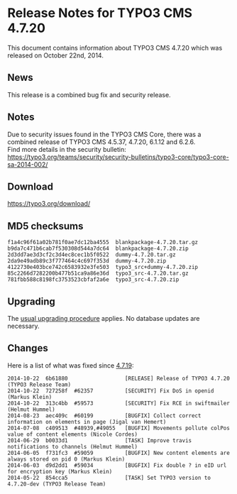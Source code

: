 Release Notes for TYPO3 CMS 4.7.20
==================================

This document contains information about TYPO3 CMS 4.7.20 which was
released on October 22nd, 2014.

News
----

This release is a combined bug fix and security release.

Notes
-----

Due to security issues found in the TYPO3 CMS Core, there was a combined
release of TYPO3 CMS 4.5.37, 4.7.20, 6.1.12 and 6.2.6.\
Find more details in the security bulletin:
<https://typo3.org/teams/security/security-bulletins/typo3-core/typo3-core-sa-2014-002/>

Download
--------

<https://typo3.org/download/>

MD5 checksums
-------------

    f1a4c96f61a02b781f0ae7dc12ba4555  blankpackage-4.7.20.tar.gz
    b9da7c471b6cab7f530308d544a7dc64  blankpackage-4.7.20.zip
    2d3dd7ae3d3cf2c3d4ec8cec1b5f0522  dummy-4.7.20.tar.gz
    2da9e49adb89c3f777464c4c697f353d  dummy-4.7.20.zip
    4122730e403bce742c6583932e3fe503  typo3_src+dummy-4.7.20.zip
    85c2266d7282200b477b51ca9a86e36d  typo3_src-4.7.20.tar.gz
    781fbb588c8198fc3753523cbfaf2a6e  typo3_src-4.7.20.zip

Upgrading
---------

The [usual upgrading
procedure](https://docs.typo3.org/typo3cms/InstallationGuide/) applies.
No database updates are necessary.

Changes
-------

Here is a list of what was fixed since
[4.7.19](TYPO3_CMS_4.7.19 "wikilink"):

    2014-10-22  6b61880                  [RELEASE] Release of TYPO3 4.7.20 (TYPO3 Release Team)
    2014-10-22  727258f  #62357          [SECURITY] Fix DoS in openid (Markus Klein)
    2014-10-22  313c4bb  #59573          [SECURITY] Fix RCE in swiftmailer (Helmut Hummel)
    2014-08-23  aec409c  #60199          [BUGFIX] Collect correct information on elements in page (Jigal van Hemert)
    2014-07-08  c409513  #48939,#49055   [BUGFIX] Movements pollute colPos value of content elements (Nicole Cordes)
    2014-06-29  b0033d1                  [TASK] Improve travis notifications to channels (Helmut Hummel)
    2014-06-05  f731fc3  #59059          [BUGFIX] New content elements are always stored on pid 0 (Markus Klein)
    2014-06-03  d9d2dd1  #59034          [BUGFIX] Fix double ? in eID url for encryption key (Markus Klein)
    2014-05-22  854cca5                  [TASK] Set TYPO3 version to 4.7.20-dev (TYPO3 Release Team)
